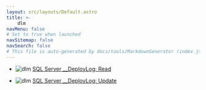 ```yaml
---
layout: src/layouts/Default.astro
title: >-
    dlm
navMenu: false
# Set to true when launched
navSitemap: false
navSearch: false
# This file is auto-generated by docs/tools/MarkdownGenerator (index.js)
---
```


<ul>

<li>

![dlm](https://i.octopus.com/library/step-templates/dlm.png) [SQL Server __DeployLog: Read](/integrations/dlm/sql-server-__deploylog%3A-read)

</li>
        
<li>

![dlm](https://i.octopus.com/library/step-templates/dlm.png) [SQL Server __DeployLog: Update](/integrations/dlm/sql-server-__deploylog%3A-update)

</li>
        
</ul>
